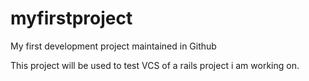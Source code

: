 myfirstproject
==============

My first development project maintained in Github

This project will be used to test VCS of a rails project i am working on.
